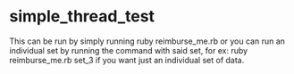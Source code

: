 # simple_thread_test

This can be run by simply running ruby reimburse_me.rb or you can run an individual set by running the command with said set, for ex: ruby reimburse_me.rb set_3 if you want just an individual set of data.
